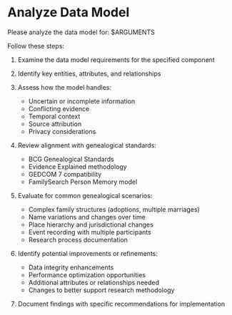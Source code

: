 # Analyze Data Model

Please analyze the data model for: $ARGUMENTS

Follow these steps:

1. Examine the data model requirements for the specified component
2. Identify key entities, attributes, and relationships
3. Assess how the model handles:
   - Uncertain or incomplete information
   - Conflicting evidence
   - Temporal context
   - Source attribution
   - Privacy considerations

4. Review alignment with genealogical standards:
   - BCG Genealogical Standards
   - Evidence Explained methodology
   - GEDCOM 7 compatibility
   - FamilySearch Person Memory model

5. Evaluate for common genealogical scenarios:
   - Complex family structures (adoptions, multiple marriages)
   - Name variations and changes over time
   - Place hierarchy and jurisdictional changes
   - Event recording with multiple participants
   - Research process documentation

6. Identify potential improvements or refinements:
   - Data integrity enhancements
   - Performance optimization opportunities
   - Additional attributes or relationships needed
   - Changes to better support research methodology

7. Document findings with specific recommendations for implementation
